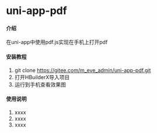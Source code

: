 # uni-app-pdf

#### 介绍
在uni-app中使用pdf.js实现在手机上打开pdf

#### 安装教程

1.  git clone https://gitee.com/m_eve_admin/uni-app-pdf.git
2.  打开HBuilderX导入项目
3.  运行到手机查看效果图

#### 使用说明

1.  xxxx
2.  xxxx
3.  xxxx